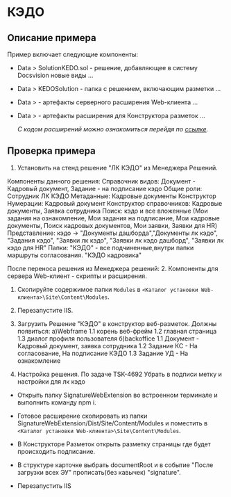 # КЭДО

## Описание примера

Пример включает следующие компоненты: 
- Data > SolutionKEDO.sol - решение, добавляющее в систему Docsvision новые виды ... 
- Data > KEDOSolution - папка с решением, включающим разметки ...
- Data >  - артефакты серверного расширения Web-клиента ... 
- Data >  - артефакты расширения для Конструктора разметок ...

  *С кодом расширений можно ознакомиться перейдя по [ссылке](https://ddsm-gitlab.digdes.com/dv/web-client/samples/-/tree/develop/Controls/SampleCustomTables).*
  
  <!---
  Todo:
  * запушить 
    * решения из МР и КР
	* собранные расширения
  * обновить раздел Описание примера, добавить подробности
  -->

## Проверка примера

1. Установить на стенд решение "ЛК КЭДО" из Менеджера Решений.

Компоненты данного решения:
Справочник видов: Документ - Кадровый документ, Задание - на подписание кэдо
Общие роли: Сотрудник ЛК КЭДО
Метаданные: Кадровые документы
Конструктор Нумерации: Кадровый документ
Конструктор справочников: Кадровые документы, Заявка сотрудника
Поиск: кэдо и все вложенные (Мои задания на ознакомление, Мои задания на подписание, Мои кадровые документы, Поиск кадровых документов, Мои заявки, Заявки для HR)
Представление: кэдо -> "Документы дашборда","Документы лк кэдо", "Задания кэдо", "Заявки лк кэдо", "Заявки лк кэдо дашборд", "Заявки лк кэдо для HR"
Папки: "КЭДО" - все подчиненные,внутри папки маршруты согласования. "КЭДО кадровика"



После переноса решения из Менеджера решений:
2. Компоненты для сервера Web-клиент - скрипты и расширения.

   1. Скопируйте содержимое папки `Modules` в  `<Каталог установки Web-клиента>\Site\Content\Modules`.
   2. Перезапустите IIS.


3. Загрузить Решение "КЭДО"  в конструктор веб-разметок. Должны появиться:
а)Webframe
1.1 корень веб-фрейм
1.2 главная страница
1.3 диалог профиля пользователя
б)backoffice
1.1 Документ - Кадровый документ, заявка сотрудника
1.2 Задание КС - На согласование, На подписание КЭДО
1.3 Задание УД - На ознакомление

4. Настройка решения.
По задаче TSK-4692 Убрать в подписи метку и настройки для лк кэдо
- Открыть папку SignatureWebExtension во встроенном терминале и выполнить команду npm i.
- Готовое расширение скопировать из папки SignatureWebExtension/Dist/Site/Content/Modules и поместить в `<Каталог установки Web-клиента>\Site\Content\Modules`.
- В Конструкторе Разметок открыть разметку страницы где будет происходить подписание.
- В структуре карточке выбрать documentRoot и в событие "После загрузки всех ЭУ" прописать(без кавычек) "signature".
- Перезапустить IIS


  <!---
  Todo:
  * актуализировать, пока добавлено, что есть на текущий момент
  -->
